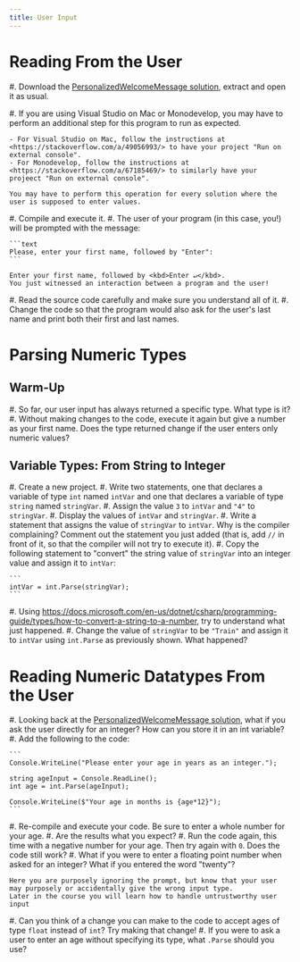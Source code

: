 ```yaml
---
title: User Input
---
```



# Reading From the User

#. Download the [PersonalizedWelcomeMessage solution](PersonalizedWelcomeMessage_Solution.zip), extract and open it as usual.

#. If you are using Visual Studio on Mac or Monodevelop, you may have to perform an additional step for this program to run as expected.
    
    - For Visual Studio on Mac, follow the instructions at <https://stackoverflow.com/a/49056993/> to have your project "Run on external console".
    - For Monodevelop, follow the instructions at <https://stackoverflow.com/a/67185469/> to similarly have your projeect "Run on external console".

    You may have to perform this operation for every solution where the user is supposed to enter values.

#. Compile and execute it.
#. The user of your program (in this case, you!) will be prompted with the message:

    ```text
    Please, enter your first name, followed by "Enter":
    ```
    
    Enter your first name, followed by <kbd>Enter ↵</kbd>.
    You just witnessed an interaction between a program and the user!

#. Read the source code carefully and make sure you understand all of it.
#. Change the code so that the program would also ask for the user's last name and print both their first and last names.

# Parsing Numeric Types

## Warm-Up

#. So far, our user input has always returned a specific type.  What type is it?
#. Without making changes to the code, execute it again but give a number as your first name. Does the type returned change if the user enters only numeric values?

## Variable Types: From String to Integer

#. Create a new project.
#. Write two statements, one that declares a variable of  type `int` named `intVar` and one that declares a variable of type `string` named `stringVar`.
#. Assign the value `3` to `intVar` and `"4"` to `stringVar`.
#. Display the values of `intVar` and `stringVar`.
#. Write a statement that assigns the value of `stringVar` to `intVar`.
Why is the compiler complaining?
Comment out the statement you just added (that is, add `//` in front of it, so that the compiler will not try to execute it).
#. Copy the following statement to "convert" the string value of `stringVar` into an integer value and assign it to `intVar`:
    
    ```
    intVar = int.Parse(stringVar);
    ```
    
#. Using <https://docs.microsoft.com/en-us/dotnet/csharp/programming-guide/types/how-to-convert-a-string-to-a-number>, try to understand what just happened.
#. Change the value of  `stringVar` to be `"Train"` and assign it to `intVar` using `int.Parse` as previously shown.
What happened?

# Reading Numeric Datatypes From the User

#. Looking back at the [PersonalizedWelcomeMessage solution](PersonalizedWelcomeMessage_Solution.zip), what if you ask the user directly for an integer?  How can you store it in an int variable?
#. Add the following to the code:

    ```
    Console.WriteLine("Please enter your age in years as an integer.");

    string ageInput = Console.ReadLine();
    int age = int.Parse(ageInput);
        
    Console.WriteLine($"Your age in months is {age*12}");
    ```
    
#. Re-compile and execute your code.  Be sure to enter a whole number for your age.
#. Are the results what you expect?
#. Run the code again, this time with a negative number for your age.  Then try again with `0`.  Does the code still work?
#. What if you were to enter a floating point number when asked for an integer?  What if you entered the word "twenty"?

    Here you are purposely ignoring the prompt, but know that your user may purposely or accidentally give the wrong input type.
    Later in the course you will learn how to handle untrustworthy user input
#. Can you think of a change you can make to the code to accept ages of type `float` instead of `int`?  Try making that change!
#. If you were to ask a user to enter an age without specifying its type, what `.Parse` should you use?
